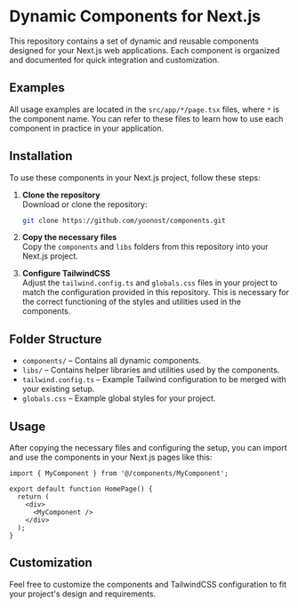 
# Dynamic Components for Next.js

This repository contains a set of dynamic and reusable components designed for your Next.js web applications. Each component is organized and documented for quick integration and customization.

## Examples

All usage examples are located in the `src/app/*/page.tsx` files, where `*` is the component name. You can refer to these files to learn how to use each component in practice in your application.

## Installation

To use these components in your Next.js project, follow these steps:

1. **Clone the repository**  
   Download or clone the repository:
   ```bash
   git clone https://github.com/yoonost/components.git
   ```

2. **Copy the necessary files**  
   Copy the `components` and `libs` folders from this repository into your Next.js project.

3. **Configure TailwindCSS**  
   Adjust the `tailwind.config.ts` and `globals.css` files in your project to match the configuration provided in this repository. This is necessary for the correct functioning of the styles and utilities used in the components.

## Folder Structure

- `components/` – Contains all dynamic components.
- `libs/` – Contains helper libraries and utilities used by the components.
- `tailwind.config.ts` – Example Tailwind configuration to be merged with your existing setup.
- `globals.css` – Example global styles for your project.

## Usage

After copying the necessary files and configuring the setup, you can import and use the components in your Next.js pages like this:

```tsx
import { MyComponent } from '@/components/MyComponent';

export default function HomePage() {
  return (
    <div>
      <MyComponent />
    </div>
  );
}
```

## Customization

Feel free to customize the components and TailwindCSS configuration to fit your project's design and requirements.